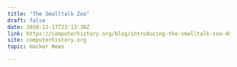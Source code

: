 ```yaml
---
title: "The Smalltalk Zoo"
draft: false
date: 2020-12-17T23:13:30Z
link: https://computerhistory.org/blog/introducing-the-smalltalk-zoo-48-years-of-smalltalk-history-at-chm/?utm_medium=RSS&utm_source=hune
site: computerhistory.org
topic: Hacker News  

---
```

